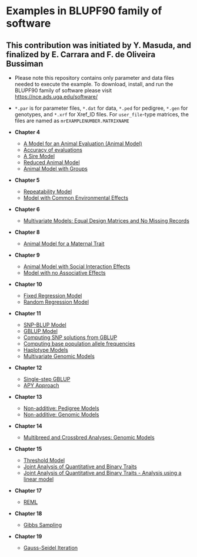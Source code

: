 # Examples in BLUPF90 family of software
## This contribution was initiated by Y. Masuda, and finalized by E. Carrara and F. de Oliveira Bussiman

- Please note this repository contains only parameter and data files needed to execute the example. To download, install, and run the BLUPF90 family of software please visit https://nce.ads.uga.edu/software/   
-  `*.par` is for parameter files, `*.dat` for data, `*.ped` for pedigree, `*.gen` for genotypes, and `*.xrf` for Xref_ID files. For `user_file`-type matrices, the files are named as `mrEXAMPLENUMBER.MATRIXNAME`
 

- **Chapter 4**
  - [A Model for an Animal Evaluation (Animal Model)](/Content/Chapter_04/Chapter_04_1.R) 
  - [Accuracy of evaluations](/Content/Chapter_04/Chapter_04_1.R)  
  - [A Sire Model](/Content/Chapter_04/Chapter_04_1.R) 
  - [Reduced Animal Model](/Content/Chapter_04/Chapter_04_2.R)  
  - [Animal Model with Groups](/Content/Chapter_04/Chapter_04_3.R) 
- **Chapter 5**
  - [Repeatability Model](/Content/Chapter_05/Chapter_05_1.R)
  - [Model with Common Environmental Effects](/Content/Chapter_05/Chapter_05_2.R)
- **Chapter 6**
  - [Multivariate Models: Equal Design Matrices and No Missing Records](/Content/Chapter_06/Chapter_06.R)
- **Chapter 8**
  - [Animal Model for a Maternal Trait](/Content/Chapter_08/Chapter_08.R)
- **Chapter 9**
  - [Animal Model with Social Interaction Effects](/Content/Chapter_09/Chapter_09_1.R)
  - [Model with no Associative Effects](/Content/Chapter_09/Chapter_09_2.R)
- **Chapter 10**
  - [Fixed Regression Model](/Content/Chapter_10/Chapter_10.R)
  - [Random Regression Model](/Content/Chapter_10/Chapter_10.R)
- **Chapter 11**
  - [SNP-BLUP Model](/Content/Chapter_11/Chapter_11_1.R)
  - [GBLUP Model](/Content/Chapter_11/Chapter_11_1.R)
  - [Computing SNP solutions from GBLUP](/Content/Chapter_11/Chapter_11_1.R)
  - [Computing base population allele frequencies](/Content/Chapter_11/Chapter_11_1.R)
  - [Haplotype Models](/Content/Chapter_11/Chapter_11_2.R)
  - [Multivariate Genomic Models](/Content/Chapter_11/Chapter_11_3.R)
- **Chapter 12**
  - [Single-step GBLUP](/Content/Chapter_12/Chapter_12_1.R)
  - [APY Approach](/Content/Chapter_12/Chapter_12_2.R)
- **Chapter 13**
  - [Non-additive: Pedigree Models](Content/Chapter_13/Chapter_13_1.R)
  - [Non-additive: Genomic Models](Content/Chapter_13/Chapter_13_2.R)
- **Chapter 14**
  - [Multibreed and Crossbred Analyses: Genomic Models](/Content/Chapter_14/Chapter_14.R)
- **Chapter 15**
  - [Threshold Model](/Content/Chapter_15/Chapter_15_1.R)
  - [Joint Analysis of Quantitative and Binary Traits](/Content/Chapter_15/Chapter_15_2.R)
  - [Joint Analysis of Quantitative and Binary Traits - Analysis using a linear model](/Content/Chapter_15/Chapter_15_3.R)    
- **Chapter 17**
  - [REML](/Content/Chapter_17/Chapter_17.R)
- **Chapter 18**
  - [Gibbs Sampling](/Content/Chapter_18/Chapter_18.R)  
- **Chapter 19**
  - [Gauss-Seidel Iteration](/Content/Chapter_19/Chapter_19.R)  

